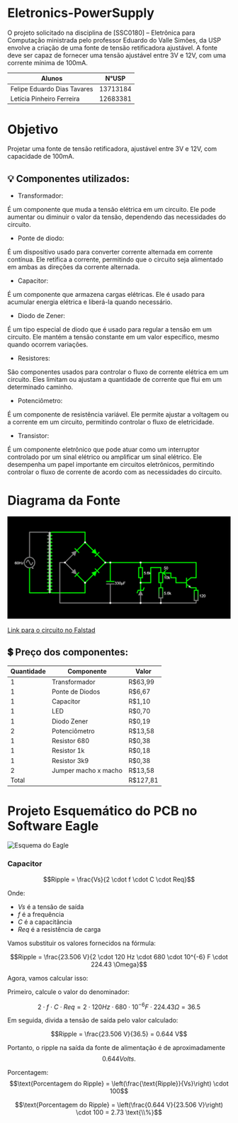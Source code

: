 # Eletronics-PowerSupply
O projeto solicitado na disciplina de [SSC0180] – Eletrônica para Computação ministrada pelo professor Eduardo do Valle Simões, da USP envolve a criação de uma fonte de tensão retificadora ajustável. A fonte deve ser capaz de fornecer uma tensão ajustável entre 3V e 12V, com uma corrente mínima de 100mA. 

| Alunos | N°USP |
|----------|----------|
| Felipe Eduardo Dias Tavares | 13713184 |
| Letícia Pinheiro Ferreira | 12683381 |

# Objetivo
Projetar uma fonte de tensão retificadora, ajustável entre 3V e 12V, com capacidade de 100mA.

## &#128161; Componentes utilizados:

* Transformador:

É um componente que muda a tensão elétrica em um circuito. Ele pode aumentar ou diminuir o valor da tensão, dependendo das necessidades do circuito.

* Ponte de diodo:

É um dispositivo usado para converter corrente alternada em corrente contínua. Ele retifica a corrente, permitindo que o circuito seja alimentado em ambas as direções da corrente alternada.

* Capacitor:

É um componente que armazena cargas elétricas. Ele é usado para acumular energia elétrica e liberá-la quando necessário.

* Diodo de Zener:

É um tipo especial de diodo que é usado para regular a tensão em um circuito. Ele mantém a tensão constante em um valor específico, mesmo quando ocorrem variações.

* Resistores:

São componentes usados para controlar o fluxo de corrente elétrica em um circuito. Eles limitam ou ajustam a quantidade de corrente que flui em um determinado caminho.

* Potenciômetro:

É um componente de resistência variável. Ele permite ajustar a voltagem ou a corrente em um circuito, permitindo controlar o fluxo de eletricidade.

* Transistor:

É um componente eletrônico que pode atuar como um interruptor controlado por um sinal elétrico ou amplificar um sinal elétrico. Ele desempenha um papel importante em circuitos eletrônicos, permitindo controlar o fluxo de corrente de acordo com as necessidades do circuito.


# Diagrama da Fonte
![Diagrama da fonte no software Falstad](imagens/Circuito_falstad.png)

[Link para o circuito no Falstad](https://tinyurl.com/yengesgj) 

## :heavy_dollar_sign: Preço dos componentes:


| Quantidade | Componente          | Valor   |
|------------|---------------------|---------|
| 1         | Transformador       | R$63,99 |
| 1          | Ponte de Diodos     | R$6,67  |
| 1          | Capacitor           | R$1,10  |
| 1          | LED                 | R$0,70  |
| 1          | Diodo Zener         | R$0,19  |
| 2          | Potenciômetro       | R$13,58 |
| 1          | Resistor 680        | R$0,38  |
| 1          | Resistor 1k         | R$0,18  |
| 1          | Resistor 3k9        | R$0,38  |
| 2          | Jumper macho x macho| R$13,58 |
| Total      |                     |R$127,81 |


# Projeto Esquemático do PCB no Software Eagle
![Esquema do Eagle](imagens/eagle_circuito.jpg "Esquema do Eagle")



### Capacitor 


$$Ripple = \frac{Vs}{2 \cdot f \cdot C \cdot Req}$$


Onde:

- $Vs$ é a tensão de saída
- $f$ é a frequência
- $C$ é a capacitância
- $Req$ é a resistência de carga

Vamos substituir os valores fornecidos na fórmula:


$$Ripple = \frac{23.506 V}{2 \cdot 120 Hz \cdot 680 \cdot 10^{-6} F \cdot 224.43 \Omega}$$


Agora, vamos calcular isso:

Primeiro, calcule o valor do denominador: 


$$2 \cdot f \cdot C \cdot Req = 2 \cdot 120 Hz \cdot 680 \cdot 10^{-6} F \cdot 224.43 \Omega = 36.5$$


Em seguida, divida a tensão de saída pelo valor calculado: 


$$Ripple = \frac{23.506 V}{36.5} = 0.644 V$$


Portanto, o ripple na saída da fonte de alimentação é de aproximadamente $$0.644 Volts.$$

Porcentagem:
$$\text{Porcentagem do Ripple} = \left(\frac{\text{Ripple}}{Vs}\right) \cdot 100$$

$$\text{Porcentagem do Ripple} = \left(\frac{0.644 V}{23.506 V}\right) \cdot 100 = 2.73 \text{\\%}$$
